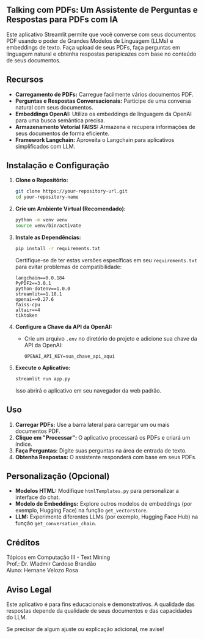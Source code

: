 ## Talking com PDFs: Um Assistente de Perguntas e Respostas para PDFs com IA

Este aplicativo Streamlit permite que você converse com seus documentos PDF usando o poder de Grandes Modelos de Linguagem (LLMs) e embeddings de texto. Faça upload de seus PDFs, faça perguntas em linguagem natural e obtenha respostas perspicazes com base no conteúdo de seus documentos.

## Recursos

* **Carregamento de PDFs:** Carregue facilmente vários documentos PDF.
* **Perguntas e Respostas Conversacionais:** Participe de uma conversa natural com seus documentos.
* **Embeddings OpenAI:** Utiliza os embeddings de linguagem da OpenAI para uma busca semântica precisa.
* **Armazenamento Vetorial FAISS:** Armazena e recupera informações de seus documentos de forma eficiente.
* **Framework Langchain:** Aproveita o Langchain para aplicativos simplificados com LLM.

## Instalação e Configuração

1. **Clone o Repositório:**
   ```bash
   git clone https://your-repository-url.git
   cd your-repository-name
   ```

2. **Crie um Ambiente Virtual (Recomendado):**
   ```bash
   python -m venv venv
   source venv/bin/activate   
   ```

3. **Instale as Dependências:**
   ```bash
   pip install -r requirements.txt
   ```
   Certifique-se de ter estas versões específicas em seu `requirements.txt` para evitar problemas de compatibilidade:
   ```
   langchain==0.0.184
   PyPDF2==3.0.1
   python-dotenv==1.0.0
   streamlit==1.18.1
   openai==0.27.6
   faiss-cpu
   altair==4
   tiktoken
   ```
   
4. **Configure a Chave da API da OpenAI:**

   * Crie um arquivo `.env` no diretório do projeto e adicione sua chave da API da OpenAI:
     ```
     OPENAI_API_KEY=sua_chave_api_aqui
     ```

5. **Execute o Aplicativo:**
   ```bash
   streamlit run app.py
   ```
   Isso abrirá o aplicativo em seu navegador da web padrão.

## Uso

1. **Carregar PDFs:** Use a barra lateral para carregar um ou mais documentos PDF.
2. **Clique em "Processar":** O aplicativo processará os PDFs e criará um índice.
3. **Faça Perguntas:** Digite suas perguntas na área de entrada de texto.
4. **Obtenha Respostas:** O assistente responderá com base em seus PDFs.

## Personalização (Opcional)

* **Modelos HTML:** Modifique `htmlTemplates.py` para personalizar a interface do chat.
* **Modelo de Embeddings:** Explore outros modelos de embeddings (por exemplo, Hugging Face) na função `get_vectorstore`.
* **LLM:** Experimente diferentes LLMs (por exemplo, Hugging Face Hub) na função `get_conversation_chain`.

## Créditos
Tópicos em Computação III - Text Mining\
Prof.: Dr. Wladmir Cardoso Brandão\
Aluno: Hernane Velozo Rosa

## Aviso Legal

Este aplicativo é para fins educacionais e demonstrativos. A qualidade das respostas depende da qualidade de seus documentos e das capacidades do LLM. 

Se precisar de algum ajuste ou explicação adicional, me avise!
